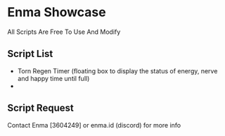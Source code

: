 # Enma Showcase

All Scripts Are Free To Use And Modify

## Script List

- Torn Regen Timer (floating box to display the status of energy, nerve and happy time until full)
- 

## Script Request

Contact Enma [3604249] or enma.id (discord) for more info

